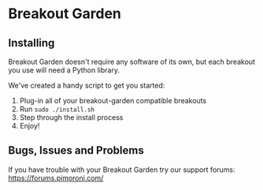# Breakout Garden

## Installing

Breakout Garden doesn't require any software of its own, but each breakout you use will need a Python library.

We've created a handy script to get you started:

1. Plug-in all of your breakout-garden compatible breakouts
2. Run `sudo ./install.sh`
3. Step through the install process
4. Enjoy!

## Bugs, Issues and Problems

If you have trouble with your Breakout Garden try our support forums: https://forums.pimoroni.com/
